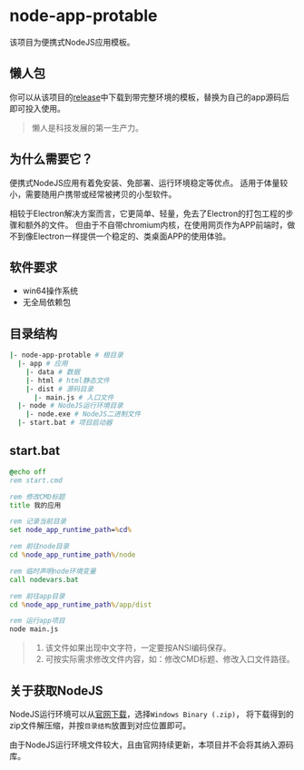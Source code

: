 # node-app-protable

该项目为便携式NodeJS应用模板。

## 懒人包

你可以从该项目的[release](https://github.com/yuri2peter/node-app-protable/releases)中下载到带完整环境的模板，替换为自己的app源码后即可投入使用。
> 懒人是科技发展的第一生产力。

## 为什么需要它？

便携式NodeJS应用有着免安装、免部署、运行环境稳定等优点。
适用于体量较小，需要随用户携带或经常被拷贝的小型软件。

相较于Electron解决方案而言，它更简单、轻量，免去了Electron的打包工程的步骤和额外的文件。
但由于不自带chromium内核，在使用网页作为APP前端时，做不到像Electron一样提供一个稳定的、类桌面APP的使用体验。

## 软件要求

- win64操作系统
- 无全局依赖包

## 目录结构

```bash
|- node-app-protable # 根目录
  |- app # 应用
    |- data # 数据
    |- html # html静态文件
    |- dist # 源码目录
      |- main.js # 入口文件
  |- node # NodeJS运行环境目录
    |- node.exe # NodeJS二进制文件
  |- start.bat # 项目启动器
```

## start.bat

```bat
@echo off
rem start.cmd

rem 修改CMD标题
title 我的应用

rem 记录当前目录
set node_app_runtime_path=%cd%

rem 前往node目录
cd %node_app_runtime_path%/node

rem 临时声明node环境变量
call nodevars.bat

rem 前往app目录
cd %node_app_runtime_path%/app/dist

rem 运行app项目
node main.js

```

> 1. 该文件如果出现中文字符，一定要按ANSI编码保存。
> 2. 可按实际需求修改文件内容，如：修改CMD标题、修改入口文件路径。

## 关于获取NodeJS

NodeJS运行环境可以从[官网下载](https://nodejs.org/en/download/)，选择`Windows Binary (.zip)`，
将下载得到的zip文件解压缩，并按`目录结构`放置到对应位置即可。

由于NodeJS运行环境文件较大，且由官网持续更新，本项目并不会将其纳入源码库。
